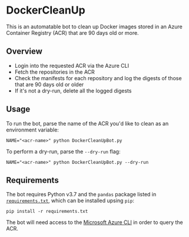 # DockerCleanUp

This is an automatable bot to clean up Docker images stored in an Azure Container Registry (ACR) that are 90 days old or more.

## Overview

* Login into the requested ACR via the Azure CLI
* Fetch the repositories in the ACR
* Check the manifests for each repository and log the digests of those that are 90 days old or older
* If it's not a dry-run, delete all the logged digests

## Usage

To run the bot, parse the name of the ACR you'd like to clean as an environment variable:

```
NAME="<acr-name>" python DockerCleanUpBot.py
```

To perform a dry-run, parse the `--dry-run` flag:

```
NAME="<acr-name>" python DockerCleanUpBot.py --dry-run
```

## Requirements

The bot requires Python v3.7 and the `pandas` package listed in [`requirements.txt`](./requirements.txt), which can be installed upsing `pip`:

```
pip install -r requirements.txt
```

The bot will need access to the [Microsoft Azure CLI](https://docs.microsoft.com/en-us/cli/azure/install-azure-cli?view=azure-cli-latest) in order to query the ACR.
